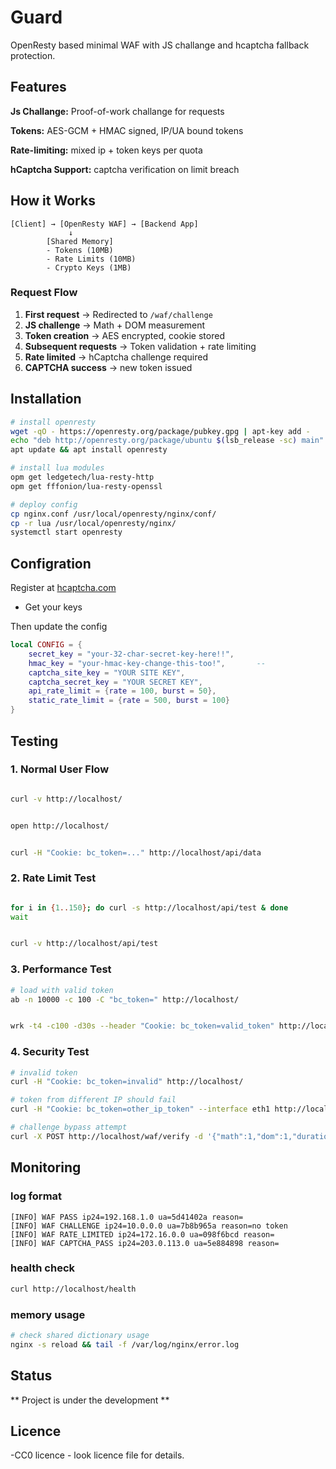 # Guard

OpenResty based minimal WAF with JS challange and hcaptcha fallback protection.

## Features

**Js Challange:**
Proof-of-work challange for requests

**Tokens:**
AES-GCM + HMAC signed, IP/UA bound tokens

**Rate-limiting:**
mixed ip + token keys per quota

**hCaptcha Support:**
captcha verification on limit breach

## How it Works

```
[Client] → [OpenResty WAF] → [Backend App]
             ↓
        [Shared Memory]
        - Tokens (10MB)
        - Rate Limits (10MB)  
        - Crypto Keys (1MB)
```
### Request Flow

1. **First request** → Redirected to `/waf/challenge`
2. **JS challenge** → Math + DOM measurement 
3. **Token creation** → AES encrypted, cookie stored
4. **Subsequent requests** → Token validation + rate limiting
5. **Rate limited** → hCaptcha challenge required
6. **CAPTCHA success** → new token issued


## Installation
```bash
# install openresty
wget -qO - https://openresty.org/package/pubkey.gpg | apt-key add -
echo "deb http://openresty.org/package/ubuntu $(lsb_release -sc) main" > /etc/apt/sources.list.d/openresty.list
apt update && apt install openresty

# install lua modules
opm get ledgetech/lua-resty-http
opm get fffonion/lua-resty-openssl

# deploy config
cp nginx.conf /usr/local/openresty/nginx/conf/
cp -r lua /usr/local/openresty/nginx/
systemctl start openresty
```

## Configration

Register at [hcaptcha.com](https://hcaptcha.com/)
- Get your keys

Then update the config 
```lua
local CONFIG = {
    secret_key = "your-32-char-secret-key-here!!",     
    hmac_key = "your-hmac-key-change-this-too!",       --
    captcha_site_key = "YOUR SITE KEY",
    captcha_secret_key = "YOUR SECRET KEY", 
    api_rate_limit = {rate = 100, burst = 50},         
    static_rate_limit = {rate = 500, burst = 100}     
}
```




## Testing
### 1. Normal User Flow
```bash

curl -v http://localhost/


open http://localhost/


curl -H "Cookie: bc_token=..." http://localhost/api/data
```

### 2. Rate Limit Test
```bash

for i in {1..150}; do curl -s http://localhost/api/test & done
wait


curl -v http://localhost/api/test
```

### 3. Performance Test
```bash
# load with valid token
ab -n 10000 -c 100 -C "bc_token=" http://localhost/


wrk -t4 -c100 -d30s --header "Cookie: bc_token=valid_token" http://localhost/api/
```

### 4. Security Test
```bash
# invalid token
curl -H "Cookie: bc_token=invalid" http://localhost/

# token from different IP should fail
curl -H "Cookie: bc_token=other_ip_token" --interface eth1 http://localhost/

# challenge bypass attempt
curl -X POST http://localhost/waf/verify -d '{"math":1,"dom":1,"duration":100}'
```

## Monitoring

### log format 
```
[INFO] WAF PASS ip24=192.168.1.0 ua=5d41402a reason=
[INFO] WAF CHALLENGE ip24=10.0.0.0 ua=7b8b965a reason=no token  
[INFO] WAF RATE_LIMITED ip24=172.16.0.0 ua=098f6bcd reason=
[INFO] WAF CAPTCHA_PASS ip24=203.0.113.0 ua=5e884898 reason=
```

### health check
 ```bash
curl http://localhost/health
```
### memory usage
```bash
# check shared dictionary usage
nginx -s reload && tail -f /var/log/nginx/error.log
```

## Status

** Project is under the development **

## Licence
-CC0 licence - look licence file for details.
